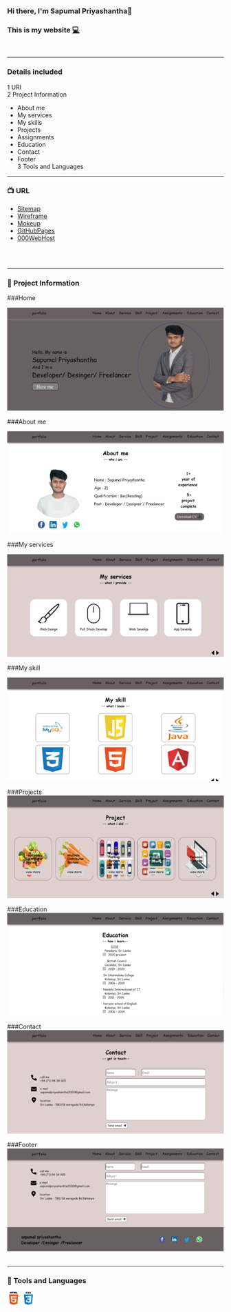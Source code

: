 ### Hi there, I'm Sapumal Priyashantha👋 
### This is my website [💻][website]
[website]: https://sapumalpriyashantha.000webhostapp.com
<br />

---
### Details included
1 URl<br/>
2 Project Information<br/>
- About me <br/>
- My services <br/>
- My skills <br/>
- Projects <br/>
- Assignments <br/>
- Education <br/>
- Contact <br/>
- Footer <br/> 
3 Tools and Languages
---

### 📺 URL
- [Sitemap](https://www.gloomaps.com/W3p9mCZofK)
- [Wireframe](https://wireframe.cc/DDOxc3)
- [Mokeup](https://www.figma.com/file/AjOsUb7DMrQ22R6eXq5ajZ/Untitled?node-id=0%3A1)
- [GitHubPages](https://sapumalpriyashantha.github.io/MyProfile/)
- [000WebHost](https://sapumalpriyashantha.000webhostapp.com/)

<br />
<br />

---

### 📕 Project Information

###Home

![Image of Home](assets/website%20screen%20shots/HeaderAndHome.PNG)
<br/>

###About me

![Image of AboutMe](assets/website%20screen%20shots/AboutMe.PNG)
<br/>

###My services

![Image of MyServices](assets/website%20screen%20shots/Services.PNG)
<br/>

###My skill

![Image of MySkill](assets/website%20screen%20shots/Skill.PNG)
<br/>

###Projects
![Image of Projects](assets/website%20screen%20shots/Project.PNG)
<br/>

###Education
![Image of Projects](assets/website%20screen%20shots/Education.PNG)
<br/>

###Contact
![Image of Projects](assets/website%20screen%20shots/Contact.PNG)
<br/>

###Footer
![Image of Projects](assets/website%20screen%20shots/footer.PNG)
<br />
<br />

---

### 🎨 Tools and Languages
<img  alt="HTML5" width="30px" src="https://raw.githubusercontent.com/github/explore/80688e429a7d4ef2fca1e82350fe8e3517d3494d/topics/html/html.png" />
<img  alt="CSS" width="30px" src="https://raw.githubusercontent.com/github/explore/80688e429a7d4ef2fca1e82350fe8e3517d3494d/topics/css/css.png" />